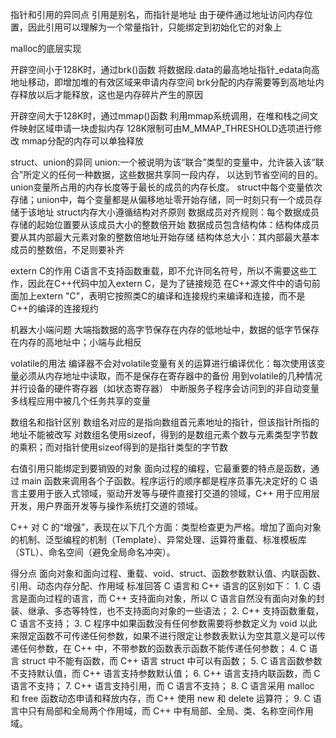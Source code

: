 指针和引用的异同点
引用是别名，而指针是地址
由于硬件通过地址访问内存位置，因此引用可以理解为一个常量指针，只能绑定到初始化它的对象上

malloc的底层实现

开辟空间小于128K时，通过brk()函数
将数据段.data的最高地址指针_edata向高地址移动，即增加堆的有效区域来申请内存空间
brk分配的内存需要等到高地址内存释放以后才能释放，这也是内存碎片产生的原因

开辟空间大于128K时，通过mmap()函数
利用mmap系统调用，在堆和栈之间文件映射区域申请一块虚拟内存
128K限制可由M_MMAP_THRESHOLD选项进行修改
mmap分配的内存可以单独释放

struct、union的异同
union:一个被说明为该“联合”类型的变量中，允许装入该“联合”所定义的任何一种数据，这些数据共享同一段内存，
以达到节省空间的目的。union变量所占用的内存长度等于最长的成员的内存长度。
struct中每个变量依次存储；union中，每个变量都是从偏移地址零开始存储，同一时刻只有一个成员存储于该地址
struct内存大小遵循结构对齐原则
数据成员对齐规则：每个数据成员存储的起始位置要从该成员大小的整数倍开始
数据成员包含结构体：结构体成员要从其内部最大元素对象的整数倍地址开始存储
结构体总大小：其内部最大基本成员的整数倍，不足则要补齐

extern C的作用
C语言不支持函数重载，即不允许同名符号，所以不需要这些工作，因此在C++代码中加入extern C，是为了链接规范
在C++源文件中的语句前面加上extern "C"，表明它按照类C的编译和连接规约来编译和连接，而不是C++的编译的连接规约

机器大小端问题
大端指数据的高字节保存在内存的低地址中，数据的低字节保存在内存的高地址中；小端与此相反

volatile的用法
编译器不会对volatile变量有关的运算进行编译优化：每次使用该变量必须从内存地址中读取，而不是保存在寄存器中的备份
用到volatile的几种情况
并行设备的硬件寄存器（如状态寄存器）
中断服务子程序会访问到的非自动变量
多线程应用中被几个任务共享的变量

数组名和指针区别
数组名对应的是指向数组首元素地址的指针，但该指针所指的地址不能被改写
对数组名使用sizeof，得到的是数组元素个数与元素类型字节数的乘积；而对指针使用sizeof得到的是指针类型的字节数

右值引用只能绑定到要销毁的对象
面向过程的编程，它最重要的特点是函数，通过 main 函数来调用各个子函数。程序运行的顺序都是程序员事先决定好的
C 语言主要用于嵌入式领域，驱动开发等与硬件直接打交道的领域，C++ 用于应用层开发，用户界面开发等与操作系统打交道的领域。

C++ 对 C 的“增强”，表现在以下几个方面：类型检查更为严格。增加了面向对象的机制、泛型编程的机制（Template）、异常处理、运算符重载、标准模板库（STL）、命名空间（避免全局命名冲突）。

得分点 面向对象和面向过程、重载、void、struct、函数参数默认值、内联函数、引用、动态内存分配、作用域 标准回答 C 语言和 C++ 语言的区别如下： 1. C 语言是面向过程的语言，而 C++ 支持面向对象，所以 C 语言自然没有面向对象的封装、继承、多态等特性，也不支持面向对象的一些语法； 2. C++ 支持函数重载，C 语言不支持； 3. C 程序中如果函数没有任何参数需要将参数定义为 void 以此来限定函数不可传递任何参数，如果不进行限定让参数表默认为空其意义是可以传递任何参数，在 C++ 中，不带参数的函数表示函数不能传递任何参数； 4. C 语言 struct 中不能有函数，而 C++ 语言 struct 中可以有函数； 5. C 语言函数参数不支持默认值，而 C++ 语言支持参数默认值； 6. C++ 语言支持内联函数，而 C 语言不支持； 7. C++ 语言支持引用，而 C 语言不支持； 8. C 语言采用 malloc 和 free 函数动态申请和释放内存，而 C++ 使用 new 和 delete 运算符； 9. C 语言中只有局部和全局两个作用域，而 C++ 中有局部、全局、类、名称空间作用域。